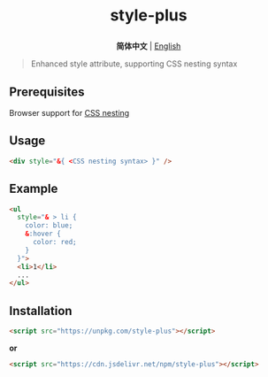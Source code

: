 <h1>
  <p align=center>
    style-plus
  </p>
</h1>
<p align=center>
  <b>简体中文</b> | <a href="./README.zh-CN.md">English</a>
</p>

> Enhanced style attribute, supporting CSS nesting syntax

## Prerequisites

Browser support for [CSS nesting](https://developer.mozilla.org/en-US/docs/Web/CSS/CSS_nesting/Using_CSS_nesting)

## Usage

```html
<div style="&{ <CSS nesting syntax> }" />
```

## Example

```html
<ul
  style="& > li {
    color: blue;
    &:hover {
      color: red;
    }
  }">
  <li>1</li>
  ...
</ul>
```

## Installation

```html
<script src="https://unpkg.com/style-plus"></script>
```

**or**

```html
<script src="https://cdn.jsdelivr.net/npm/style-plus"></script>
```
